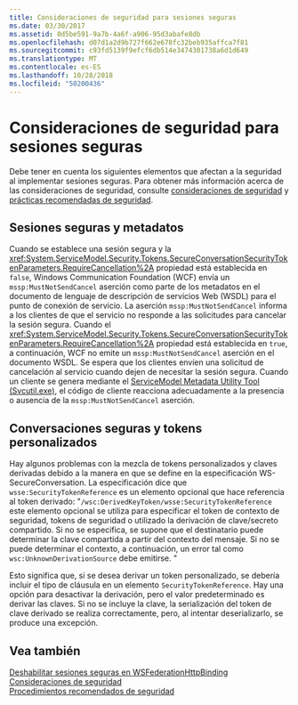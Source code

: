 ```yaml
---
title: Consideraciones de seguridad para sesiones seguras
ms.date: 03/30/2017
ms.assetid: 0d5be591-9a7b-4a6f-a906-95d3abafe8db
ms.openlocfilehash: d07d1a2d9b727f662e678fc32beb935affca7f81
ms.sourcegitcommit: c93fd5139f9efcf6db514e3474301738a6d1d649
ms.translationtype: MT
ms.contentlocale: es-ES
ms.lasthandoff: 10/28/2018
ms.locfileid: "50200436"
---
```

# <a name="security-considerations-for-secure-sessions"></a>Consideraciones de seguridad para sesiones seguras
Debe tener en cuenta los siguientes elementos que afectan a la seguridad al implementar sesiones seguras. Para obtener más información acerca de las consideraciones de seguridad, consulte [consideraciones de seguridad](../../../../docs/framework/wcf/feature-details/security-considerations-in-wcf.md) y [prácticas recomendadas de seguridad](../../../../docs/framework/wcf/feature-details/best-practices-for-security-in-wcf.md).  
  
## <a name="secure-sessions-and-metadata"></a>Sesiones seguras y metadatos  
 Cuando se establece una sesión segura y la <xref:System.ServiceModel.Security.Tokens.SecureConversationSecurityTokenParameters.RequireCancellation%2A> propiedad está establecida en `false`, Windows Communication Foundation (WCF) envía un `mssp:MustNotSendCancel` aserción como parte de los metadatos en el documento de lenguaje de descripción de servicios Web (WSDL) para el punto de conexión de servicio. La aserción `mssp:MustNotSendCancel` informa a los clientes de que el servicio no responde a las solicitudes para cancelar la sesión segura. Cuando el <xref:System.ServiceModel.Security.Tokens.SecureConversationSecurityTokenParameters.RequireCancellation%2A> propiedad está establecida en `true`, a continuación, WCF no emite un `mssp:MustNotSendCancel` aserción en el documento WSDL. Se espera que los clientes envíen una solicitud de cancelación al servicio cuando dejen de necesitar la sesión segura. Cuando un cliente se genera mediante el [ServiceModel Metadata Utility Tool (Svcutil.exe)](../../../../docs/framework/wcf/servicemodel-metadata-utility-tool-svcutil-exe.md), el código de cliente reacciona adecuadamente a la presencia o ausencia de la `mssp:MustNotSendCancel` aserción.  
  
## <a name="secure-conversations-and-custom-tokens"></a>Conversaciones seguras y tokens personalizados  
 Hay algunos problemas con la mezcla de tokens personalizados y claves derivadas debido a la manera en que se define en la especificación WS-SecureConversation. La especificación dice que `wsse:SecurityTokenReference` es un elemento opcional que hace referencia al token derivado: "`/wsc:DerivedKeyToken/wsse:SecurityTokenReference` este elemento opcional se utiliza para especificar el token de contexto de seguridad, tokens de seguridad o utilizado la derivación de clave/secreto compartido. Si no se especifica, se supone que el destinatario puede determinar la clave compartida a partir del contexto del mensaje. Si no se puede determinar el contexto, a continuación, un error tal como `wsc:UnknownDerivationSource` debe emitirse. "  
  
 Esto significa que, si se desea derivar un token personalizado, se debería incluir el tipo de cláusula en un elemento `SecurityTokenReference`. Hay una opción para desactivar la derivación, pero el valor predeterminado es derivar las claves. Si no se incluye la clave, la serialización del token de clave derivado se realiza correctamente, pero, al intentar deserializarlo, se produce una excepción.  
  
## <a name="see-also"></a>Vea también  
 [Deshabilitar sesiones seguras en WSFederationHttpBinding](../../../../docs/framework/wcf/feature-details/how-to-disable-secure-sessions-on-a-wsfederationhttpbinding.md)  
 [Consideraciones de seguridad](../../../../docs/framework/wcf/feature-details/security-considerations-in-wcf.md)  
 [Procedimientos recomendados de seguridad](../../../../docs/framework/wcf/feature-details/best-practices-for-security-in-wcf.md)
